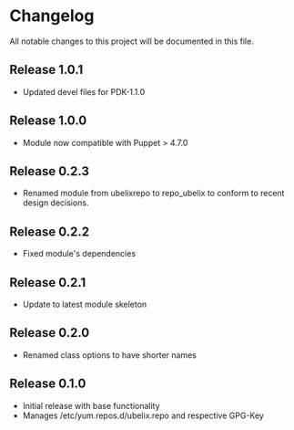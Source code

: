 # Changelog

All notable changes to this project will be documented in this file.

## Release 1.0.1

* Updated devel files for PDK-1.1.0

## Release 1.0.0

* Module now compatible with Puppet > 4.7.0

## Release 0.2.3

* Renamed module from ubelixrepo to repo_ubelix to conform to recent design decisions.

## Release 0.2.2

* Fixed module's dependencies

## Release 0.2.1

* Update to latest module skeleton

## Release 0.2.0

* Renamed class options to have shorter names

## Release 0.1.0

* Initial release with base functionality
* Manages /etc/yum.repos.d/ubelix.repo and respective GPG-Key

